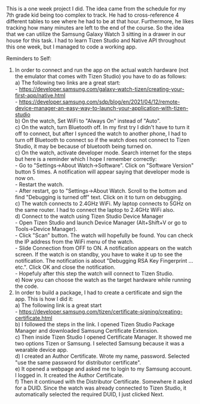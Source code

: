 This is a one week project I did. The idea came from the schedule for my 7th grade kid being too complex to track. He had to cross-reference 4 different tables to see where he had to be at that hour. Furthermore, he likes tracking how many minutes are left to the end of the course. So the idea that we can utilize the Samsung Galaxy Watch 3 sitting in a drawer in our house for this task. I had to learn Tizen Studio and Native API throughout this one week, but I managed to code a working app.

Reminders to Self:
1) In order to connect and run the app on the actual watch hardware (not the emulator that comes with Tizen Studio) you have to do as follows:<br/>
   a) The following two links are a great start:<br/>
       - https://developer.samsung.com/galaxy-watch-tizen/creating-your-first-app/native.html<br/>
       - https://developer.samsung.com/sdp/blog/en/2021/04/12/remote-device-manager-an-easy-way-to-launch-your-application-with-tizen-studio<br/>
   b) On the watch, Set WiFi to "Always On" instead of "Auto".<br/>
   c) On the watch, turn Bluetooth off. In my first try I didn't have to turn it off to connect, but after I synced the watch to another phone, I had to turn off Bluetooth to connect so if the watch does not connect to Tizen Studio, it may be because of bluetooth being turned on.<br/>
   c) On the watch, activate developer mode. Search internet for the steps but here is a reminder which I hope I remember correctly:<br/>
       - Go to "Settings->About Watch->Software". Click on "Software Version" button 5 times. A notification will appear saying that developer mode is now on.<br/>
       - Restart the watch.<br/>
       - After restart, go to "Settings->About Watch. Scroll to the bottom and find "Debugging is turned off" text. Click on it to turn on debugging.<br/>
   c) The watch connects to 2.4GHz WiFi. My laptop connects to 5GHz on the same router. I had to connect the laptop to 2.4GHz WiFi also.<br/>
   d) Connect to the watch using Tizen Studio Device Manager<br/>
       - Open Tizen Studio and launch Device Manager (Alt+Shift+V or go to Tools->Device Manager).<br/>
       - Click "Scan" button. The watch will hopefully be found. You can check the IP address from the WiFi menu of the watch.<br/>
       - Slide Connection from OFF to ON. A notification appears on the watch screen. If the watch is on standby, you have to wake it up to see the notification. The notification is about "Debugging RSA Key Fingerprint ... etc.". Click OK and close the notification.<br/>
       - Hopefuly after this step the watch will connect to Tizen Studio.<br/>
   e) Now you can choose the watch as the target hardware while running the code.<br/>
2) In order to build a package, I had to create a certificate and sign the app. This is how I did it:<br/>
   a) The following link is a great start<br/>
       - https://developer.samsung.com/tizen/certificate-signing/creating-certificate.html<br/>
   b) I followed the steps in the link. I opened Tizen Studio Package Manager and downloaded Samsung Certificate Extension.<br/>
   c) Then inside Tizen Studio I opened Certificate Manager. It showed me two options Tizen or Samsung. I selected Samsung because it was a wearable device app.<br/>
   d) I created an Author Certificate. Wrote my name, password. Selected "use the same password for distributor certificate".<br/>
   e) It opened a webpage and asked me to login to my Samsung account. I logged in. It created the Author Certificate.<br/>
   f) Then it continued with the Distributor Certificate. Somewhere it asked for a DUID. Since the watch was already connected to Tizen Studio, it automatically selected the required DUID, I just clicked Next.<br/>
